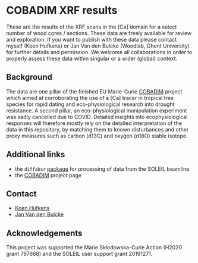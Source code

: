 # COBADIM XRF results

These are the results of the XRF scans in the [Ca] domain for a select number of wood cores / sections. These data are freely available for review and exploration. If you want to publish with these data please contact myself (Koen Hufkens) or Jan Van den Bulcke (Woodlab, Ghent University) for further details and permission. We welcome all collaborations in order to properly assess these data within singular or a wider (global) context.

## Background

The data are one pillar of the finished EU Marie-Curie [COBADIM](cobadim.org) project which aimed at corroborating the use of a [Ca] tracer in tropical tree species for rapid dating and eco-physiological research into drought resistance. A second pillar, an eco-physiological manipulation experiment was sadly cancelled due to COVID. Detailed insights into ecophysiological responses will therefore mostly rely on the detailed interpretation of the data in this repository, by matching them to known disturbances and other proxy measures such as carbon (d13C) and oxygen (d18O) stable isotope.

## Additional links

- the `diffabsr` [package](https://github.com/bluegreen-labs/diffabsr) for processing of data from the SOLEIL beamline
- the [COBADIM](cobadim.org) project page

## Contact

- [Koen Hufkens](bluegreenlabs.org)
- [Jan Van den Bulcke](https://www.ugent.be/bw/environment/en/research/woodlab/Staff/jan-van-den-bulcke.htm)

## Acknowledgements

This project was supported the Marie Skłodowska-Curie Action (H2020 grant 797668) and the SOLEIL user support grant 20191271.

